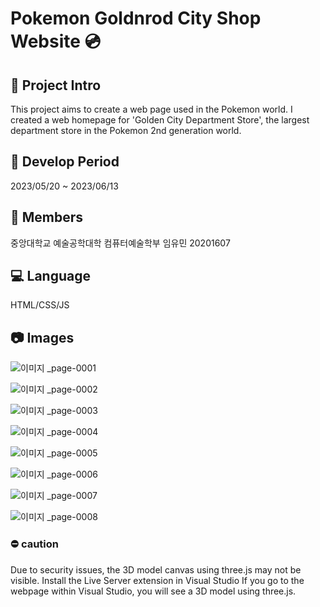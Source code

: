 #  Pokemon Goldnrod City Shop Website :cd:


##  :closed_book: Project Intro
This project aims to create a web page used in the Pokemon world. I created a web homepage for 'Golden City Department Store', the largest department store in the Pokemon 2nd generation world.

##  :calendar: Develop Period
2023/05/20 ~ 2023/06/13

## :runner: Members
중앙대학교 예술공학대학 컴퓨터예술학부 임유민 20201607 

## :computer: Language
HTML/CSS/JS

## :camera: Images
![이미지 _page-0001](https://github.com/imyoumin/pokemon-shop-webpage/assets/69343466/bdb26be4-1723-45b8-bb6e-647ca96dd0c8)

![이미지 _page-0002](https://github.com/imyoumin/pokemon-shop-webpage/assets/69343466/c46eef83-a3ba-43e2-a34e-b8df159b3cfb)

![이미지 _page-0003](https://github.com/imyoumin/pokemon-shop-webpage/assets/69343466/7030d7ce-2fa8-4d6c-92fe-62bce9f488ba)

![이미지 _page-0004](https://github.com/imyoumin/pokemon-shop-webpage/assets/69343466/db57e47f-2a01-437f-81e1-dbe6823b9c42)

![이미지 _page-0005](https://github.com/imyoumin/pokemon-shop-webpage/assets/69343466/a7ebc442-9577-4c07-9577-359bbc213cf1)

![이미지 _page-0006](https://github.com/imyoumin/pokemon-shop-webpage/assets/69343466/fea9b509-7833-491a-9bde-4dda82af956d)

![이미지 _page-0007](https://github.com/imyoumin/pokemon-shop-webpage/assets/69343466/618216f6-9990-403e-94de-43de6b6c0852)

![이미지 _page-0008](https://github.com/imyoumin/pokemon-shop-webpage/assets/69343466/4d9a4f4e-c80d-462f-a7f4-5222bfdd3763)


###  :no_entry: caution
Due to security issues, the 3D model canvas using three.js may not be visible.
Install the Live Server extension in Visual Studio
If you go to the webpage within Visual Studio, you will see a 3D model using three.js.

